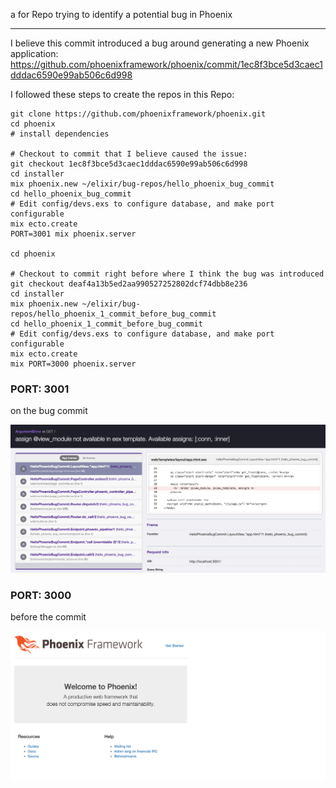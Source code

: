 a for Repo trying to identify a potential bug in Phoenix

---

I believe this commit introduced a bug around generating a new Phoenix application: https://github.com/phoenixframework/phoenix/commit/1ec8f3bce5d3caec1dddac6590e99ab506c6d998

I followed these steps to create the repos in this Repo:
```
git clone https://github.com/phoenixframework/phoenix.git
cd phoenix
# install dependencies

# Checkout to commit that I believe caused the issue:
git checkout 1ec8f3bce5d3caec1dddac6590e99ab506c6d998
cd installer
mix phoenix.new ~/elixir/bug-repos/hello_phoenix_bug_commit
cd hello_phoenix_bug_commit
# Edit config/devs.exs to configure database, and make port configurable
mix ecto.create
PORT=3001 mix phoenix.server

cd phoenix

# Checkout to commit right before where I think the bug was introduced
git checkout deaf4a13b5ed2aa990527252802dcf74dbb8e236
cd installer
mix phoenix.new ~/elixir/bug-repos/hello_phoenix_1_commit_before_bug_commit
cd hello_phoenix_1_commit_before_bug_commit
# Edit config/devs.exs to configure database, and make port configurable
mix ecto.create
mix PORT=3000 phoenix.server
```

### PORT: 3001
on the bug commit

<p align="center">
  <img src="/assets/1ec8f3bce5d3caec1dddac6590e99ab506c6d998.png" alt="Bug Commit">
</p>

### PORT: 3000
before the commit

<p align="center">
  <img src="/assets/deaf4a13b5ed2aa990527252802dcf74dbb8e236.png" alt="Before Bug Commit">
</p>
